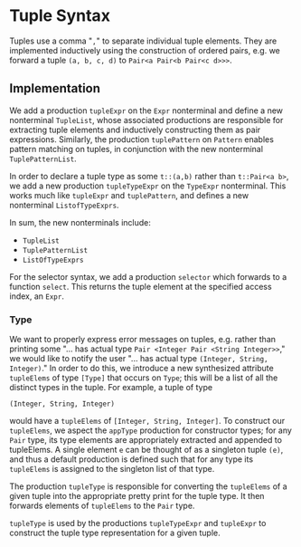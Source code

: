 # Tuple Syntax

Tuples use a comma "`,`" to separate individual tuple elements. They are implemented inductively using the construction of ordered pairs, e.g. we forward a tuple `(a, b, c, d)` to `Pair<a Pair<b Pair<c d>>>`.

## Implementation

We add a production `tupleExpr` on the `Expr` nonterminal and define a new nonterminal `TupleList`, whose associated productions are responsible for extracting tuple elements and inductively constructing them as pair expressions. Similarly, the production `tuplePattern` on `Pattern` enables pattern matching on tuples, in conjunction with the new nonterminal `TuplePatternList`.

In order to declare a tuple type as some `t::(a,b)` rather than `t::Pair<a b>`, we add a new production `tupleTypeExpr` on the `TypeExpr` nonterminal. This works much like `tupleExpr` and `tuplePattern`, and defines a new nonterminal `ListofTypeExprs`.

In sum, the new nonterminals include:

* `TupleList`
* `TuplePatternList`
* `ListOfTypeExprs`

For the selector syntax, we add a production `selector` which forwards to a function `select`. This returns the tuple element at the specified access index, an `Expr`.

### Type

We want to properly express error messages on tuples, e.g. rather than printing some "... has actual type `Pair <Integer Pair <String Integer>>`," we would like to notify the user "... has actual type `(Integer, String, Integer)`." In order to do this, we introduce a new synthesized attribute `tupleElems` of type `[Type]` that occurs on `Type`; this will be a list of all the distinct types in the tuple. For example, a tuple of type

    (Integer, String, Integer)

would have a `tupleElems` of `[Integer, String, Integer]`. To construct our `tupleElems`, we aspect the `appType` production for constructor types; for any `Pair` type, its type elements are appropriately extracted and appended to tupleElems. A single element `e` can be thought of as a singleton tuple `(e)`, and thus a default production is defined such that for any type its `tupleElems` is assigned to the singleton list of that type.

The production `tupleType` is responsible for converting the `tupleElems` of a given tuple into the appropriate pretty print for the tuple type. It then forwards elements of `tupleElems` to the `Pair` type.

`tupleType` is used by the productions `tupleTypeExpr` and `tupleExpr` to construct the tuple type representation for a given tuple.
